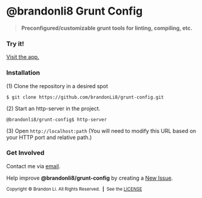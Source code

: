 <!-- Copyright © 2019-2020 Brandon Li. All rights reserved. -->

<!--—————————————————————————————————————————————————————————————————————————*!
 * IMPORTANT: This file was generated by `grunt generate-readme`. This is meant
 *            to be a general template, and CAN/SHOULD be modified to suite
 *            your repository.
 *                
 *            See https://github.com/brandonLi8/grunt-config/ for more
 *            information. Your package.json determines the content of this
 *            file.
 * 
 * @author Brandon Li <brandon.li820@gmail.com>
!*——————————————————————————————————————————————————————————————————————————-->

# @brandonli8 Grunt Config

<!-- Badges go here. -->

<!-- Description -->
<blockquote align="left">
  <b>
    Preconfigured/customizable grunt tools for linting, compiling, etc.
  </b>
</blockquote>

### Try it!
<a href="https://github.com/brandonLi8/grunt-config#readme" target="_blank">Visit the app.</a>

<!-- Uncomment to add a screen shot:  -->
<!-- <img src="" alt="Screenshot" style="width: 400px;"/></a> -->

### Installation
(1) Clone the repository in a desired spot
```
$ git clone https://github.com/brandonLi8/grunt-config.git
```
(2) Start an http-server in the project.
```
@brandonli8/grunt-config$ http-server
```
(3) Open `http://localhost:path` (You will need to modify this URL based on your HTTP port and relative path.)

<!-- Documentation -->
<!-- ### Documentation -->
<!-- Commented out for now. Used to add Quick Links for future developers. -->

### Get Involved

Contact me via <a href="mailto:brandon.li820@gmail.com" target="_blank"> email</a>.

Help improve **@brandonli8/grunt-config** by creating a <a href="https://github.com/brandonLi8/truenit/issues" target="_blank">New Issue</a>.

<!-- Copyright -->
<sub>Copyright © Brandon Li. All Rights Reserved.&nbsp;&nbsp;<b>|</b>&nbsp;&nbsp;See the <a href="MIT" target="_blank">LICENSE</a></sub>